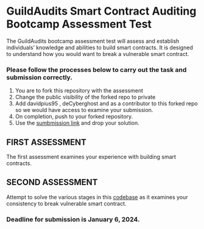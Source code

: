 # GuildAudits Smart Contract Auditing Bootcamp Assessment Test

The GuildAudits bootcamp assessment test will assess and establish individuals’ knowledge and abilities to build smart contracts. It is designed to understand how you would want to break a vulnerable smart contract.

### Please follow the processes below to carry out the task and submission correctly.



1. You are to fork this repository with the assessment
2. Change the public visibility of the forked repo to private
3. Add davidpius95 , deCyberghost and  as a contributor to this forked repo so we would have access to examine your submission.
4. On completion, push to your forked repository.
5. Use the [sumbmission link](https://forms.gle/ZPpPCoNHKaSYs5HT7) and drop your solution. 

## FIRST ASSESSMENT

The first assessment examines your experience with building smart contracts.

## SECOND ASSESSMENT

Attempt to solve the various stages in this [codebase](ctf-challenge/challenge.sol) as it examines your consistency to break vulnerable smart contract.

### Deadline for submission is January 6, 2024.

